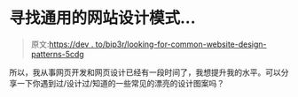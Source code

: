 # 寻找通用的网站设计模式...

> 原文:[https://dev . to/bip3r/looking-for-common-website-design-patterns-5cdg](https://dev.to/bip3r/looking-for-common-website-design-patterns-5cdg)

所以，我从事网页开发和网页设计已经有一段时间了，我想提升我的水平。可以分享一下你遇到过/设计过/知道的一些常见的漂亮的设计图案吗？